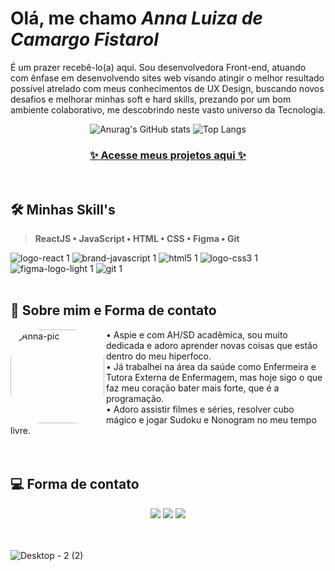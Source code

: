 # Olá, me chamo *_Anna Luiza de Camargo Fistarol_*

É um prazer recebê-lo(a) aqui. Sou desenvolvedora Front-end, atuando com ênfase em desenvolvendo sites web visando atingir o melhor resultado possível atrelado com meus conhecimentos de UX Design, buscando novos desafios e melhorar minhas soft e hard skills, prezando por um bom ambiente colaborativo, me descobrindo neste vasto universo da Tecnologia.
<br>

<div align="center">
  
  ![Anurag's GitHub stats](https://github-readme-stats.vercel.app/api?username=annaluizacamargo&show_icons=true&theme=dracula)
  ![Top Langs](https://github-readme-stats.vercel.app/api/top-langs/?username=annaluizacamargo&layout=compact&theme=dracula)
  ### [✨ Acesse meus projetos aqui ✨](https://github.com/stars/annaluizacamargo/lists/projetos)
</div>
<br>

## 🛠️ Minhas Skill's
>**ReactJS • JavaScript • HTML • CSS • Figma • Git**

![logo-react 1](https://user-images.githubusercontent.com/100868704/218358133-7e5bcdf6-c57f-4c8b-9c32-ce1417ea5b93.svg)
![brand-javascript 1](https://user-images.githubusercontent.com/100868704/218358267-b46e966a-3fc6-439b-ac1e-caf61b086388.svg)
![html5 1](https://user-images.githubusercontent.com/100868704/218358278-b5ecd208-b091-4442-989d-72bc7d0ef528.svg)
![logo-css3 1](https://user-images.githubusercontent.com/100868704/218358284-7b9e67aa-0a83-4bc6-957a-019a23ff822b.svg)
![figma-logo-light 1](https://user-images.githubusercontent.com/100868704/218358295-526264d2-f303-445b-8e7f-814944c13f9a.svg)
![git 1](https://user-images.githubusercontent.com/100868704/218358301-256ca99d-94f8-4c54-bcf2-233062c0685e.svg)
<br><br>


## 🧠 Sobre mim e Forma de contato
<div style="display: inline_block">
  <img align="left" alt="Anna-pic" height="150" style="border-radius:50px;" src="https://user-images.githubusercontent.com/100868704/218355863-c68ac6a5-f05f-47cc-adf9-034ee57e0537.png">
</div>
<div>
  • Aspie e com AH/SD acadêmica, sou muito dedicada e adoro aprender novas coisas que estão dentro do meu hiperfoco.
  <br>
  • Já trabalhei na área da saúde como Enfermeira e Tutora Externa de Enfermagem, mas hoje sigo o que faz meu coração bater mais forte, que é a programação.
   <br>
  • Adoro assistir filmes e séries, resolver cubo mágico e jogar Sudoku e Nonogram no meu tempo livre.
<div>
<br><br>


## 💻 Forma de contato
  <div align="center">
    <a href="https://www.linkedin.com/in/anna-luiza-camargo-fistarol/" target="_blank"><img src="https://img.shields.io/badge/-LinkedIn-%230077B5?style=for-the-badge&logo=linkedin&logoColor=white" target="_blank"></a> 
    <a href = "mailto:luizafistarol@gmail.com"><img src="https://img.shields.io/badge/Gmail-D14836?style=for-the-badge&logo=gmail&logoColor=white" target="_blank"></a>
    <a href="https://www.instagram.com/annaluiza.711/"><img src="https://img.shields.io/badge/Instagram-E4405F?style=for-the-badge&logo=instagram&logoColor=white" target="_blank"></a> 
  </div>
  <br><br>
  
![Desktop - 2 (2)](https://user-images.githubusercontent.com/100868704/218355016-123a45a9-ec26-4b6b-8eed-ae2a8c21ce0d.svg)

